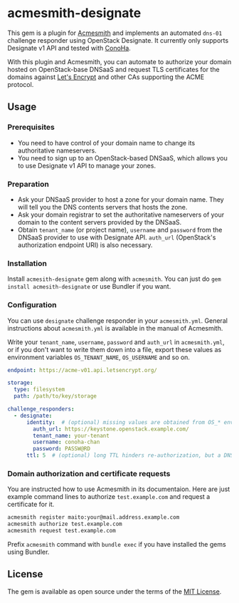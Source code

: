# acmesmith-designate

This gem is a plugin for [Acmesmith](https://github.com/sorah/acmesmith) and implements an automated `dns-01` challenge responder using OpenStack Designate.
It currently only supports Designate v1 API and tested with [ConoHa](https://www.conoha.jp/conoha).

With this plugin and Acmesmith, you can automate to authorize your domain hosted on OpenStack-base DNSaaS and request TLS certificates for the domains against [Let's Encrypt](https://letsencrypt.org/) and other CAs supporting the ACME protocol.

## Usage
### Prerequisites
- You need to have control of your domain name to change its authoritative nameservers.
- You need to sign up to an OpenStack-based DNSaaS, which allows you to use Designate v1 API to manage your zones.

### Preparation
- Ask your DNSaaS provider to host a zone for your domain name. They will tell you the DNS contents servers that hosts the zone.
- Ask your domain registrar to set the authoritative nameservers of your domain to the content servers provided by the DNSaaS.
- Obtain `tenant_name` (or project name), `username` and `password` from the DNSaaS provider to use with Designate API. `auth_url` (OpenStack's authorization endpoint URI) is also necessary.

### Installation
Install `acmesith-designate` gem along with `acmesmith`. You can just do `gem install acmesith-designate` or use Bundler if you want.

### Configuration
You can use `designate` challenge responder in your `acmesmith.yml`. General instructions about `acmesmith.yml` is available in the manual of Acmesmith.

Write your `tenant_name`, `username`, `password` and `auth_url` in `acmesmith.yml`, or if you don't want to write them down into a file, export these values as environment variables `OS_TENANT_NAME`, `OS_USERNAME` and so on.

```yaml
endpoint: https://acme-v01.api.letsencrypt.org/

storage:
  type: filesystem
  path: /path/to/key/storage

challenge_responders:
  - designate:
      identity:  # (optional) missing values are obtained from OS_* environment variables
        auth_url: https://keystone.openstack.example.com/
        tenant_name: your-tenant
        username: conoha-chan
        password: PASSW@RD
      ttl: 5  # (optional) long TTL hinders re-authorization, but a DNSaaS provider may restrict short TTL
```

### Domain authorization and certificate requests

You are instructed how to use Acmesmith in its documentaion.
Here are just example command lines to authorize `test.example.com` and request a certificate for it.

```sh
acmesmith register maito:your@mail.address.example.com
acmesmith authorize test.example.com
acmesmith request test.example.com
```

Prefix `acmesmith` command with `bundle exec` if you have installed the gems using Bundler.

## License

The gem is available as open source under the terms of the [MIT License](http://opensource.org/licenses/MIT).
